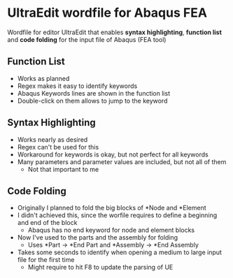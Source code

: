 # UltraEdit wordfile for Abaqus FEA
Wordfile for editor UltraEdit that enables **syntax highlighting**, **function list** and **code folding** for the input file of Abaqus (FEA tool)

## Function List
- Works as planned
- Regex makes it easy to identify keywords
- Abaqus Keywords lines are shown in the function list
- Double-click on them allows to jump to the keyword


## Syntax Highlighting
- Works nearly as desired
- Regex can't be used for this
- Workaround for keywords is okay, but not perfect for all keywords
- Many parameters and parameter values are included, but not all of them
    - Not that important to me


## Code Folding
- Originally I planned to fold the big blocks of *Node and *Element
- I didn't achieved this, since the worfile requires to define a beginning and end of the block
    - Abaqus has no end keyword for node and element blocks
- Now I've used to the parts and the assembly for folding
    - Uses *Part -> *End Part and *Assembly -> *End Assembly
- Takes some seconds to identify when opening a medium to large input file for the first time
    - Might require to hit F8 to update the parsing of UE